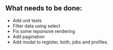 ## What needs to be done:
- Add unit tests
- Filter data using select
- Fix some reponsive rendering
- Add pagination
- Add modal to register, both, jobs and profiles.

